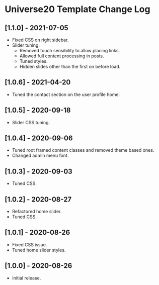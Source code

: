 
# Universe20 Template Change Log

## [1.1.0] - 2021-07-05

- Fixed CSS on right sidebar.
- Slider tuning:
  - Removed touch sensibility to allow placing links.
  - Allowed full content processing in posts.
  - Tuned styles.
  - Hidden slides other than the first on before load.

## [1.0.6] - 2021-04-20

- Tuned the contact section on the user profile home.

## [1.0.5] - 2020-09-18

- Slider CSS tuning. 

## [1.0.4] - 2020-09-06

- Tuned root framed content classes and removed theme based ones.
- Changed admin menu font.

## [1.0.3] - 2020-09-03

- Tuned CSS.

## [1.0.2] - 2020-08-27

- Refactored home slider.
- Tuned CSS.

## [1.0.1] - 2020-08-26

- Fixed CSS issue.
- Tuned home slider styles.

## [1.0.0] - 2020-08-26

- Initial release.
